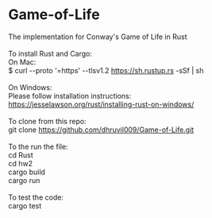 # Game-of-Life
The implementation for Conway's Game of Life in Rust
<br />
<br />
To install Rust and Cargo: <br />
On Mac: <br />
$ curl --proto '=https' --tlsv1.2 https://sh.rustup.rs -sSf | sh
<br />
<br />
On Windows: <br />
Please follow installation instructions: <br />
https://jesselawson.org/rust/installing-rust-on-windows/
<br />
<br />
To clone from this repo: <br />
git clone https://github.com/dhruvil009/Game-of-Life.git
<br />
<br />
To the run the file: <br />
cd Rust
<br />
cd hw2
<br />
cargo build
<br />
cargo run
<br />
<br />
To test the code: <br />
cargo test
